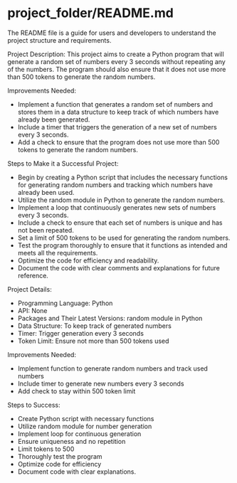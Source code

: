 # project_folder/README.md

The README file is a guide for users and developers to understand the project structure and requirements.

Project Description:
This project aims to create a Python program that will generate a random set of numbers every 3 seconds without repeating any of the numbers. The program should also ensure that it does not use more than 500 tokens to generate the random numbers.

Improvements Needed:
- Implement a function that generates a random set of numbers and stores them in a data structure to keep track of which numbers have already been generated.
- Include a timer that triggers the generation of a new set of numbers every 3 seconds.
- Add a check to ensure that the program does not use more than 500 tokens to generate the random numbers.

Steps to Make it a Successful Project:
- Begin by creating a Python script that includes the necessary functions for generating random numbers and tracking which numbers have already been used.
- Utilize the random module in Python to generate the random numbers.
- Implement a loop that continuously generates new sets of numbers every 3 seconds.
- Include a check to ensure that each set of numbers is unique and has not been repeated.
- Set a limit of 500 tokens to be used for generating the random numbers.
- Test the program thoroughly to ensure that it functions as intended and meets all the requirements.
- Optimize the code for efficiency and readability.
- Document the code with clear comments and explanations for future reference.

Project Details:
- Programming Language: Python
- API: None
- Packages and Their Latest Versions: random module in Python
- Data Structure: To keep track of generated numbers
- Timer: Trigger generation every 3 seconds
- Token Limit: Ensure not more than 500 tokens used

Improvements Needed:
- Implement function to generate random numbers and track used numbers
- Include timer to generate new numbers every 3 seconds
- Add check to stay within 500 token limit

Steps to Success:
- Create Python script with necessary functions
- Utilize random module for number generation
- Implement loop for continuous generation
- Ensure uniqueness and no repetition
- Limit tokens to 500
- Thoroughly test the program
- Optimize code for efficiency
- Document code with clear explanations.